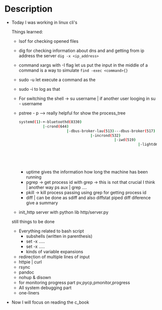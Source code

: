 # Description

- Today I was working in linux cli's

  Things learned:

  - lsof for checking opened files
  - dig for checking information about dns and and getting from ip address the server
    `dig -x <ip_address>`
  - command xargs with -I flag let us put the input in the middle of a command
    is a way to simulate `find -exec <command>{} `
  - sudo -u <user> let execute a command as the <user>
  - sudo -i <user> to log as that <user>
  - For switching the shell -> su username | if another user looging in su - username
  - pstree - p --> really helpful for show the process_tree

    ```bash
    systemd(1)-+-bluetoothd(8330)
               |-crond(644)
                          |-dbus-broker-lau(513)---dbus-broker(517)
                                     |-incrond(532)
                                                |-iwd(519)
                                                           |-lightdm(649)-+-Xorg(657)-+-{Xorg}(666)
                                                                      |              |           |-{Xorg}(667)
                                                                                 |              |           |-{Xorg}(668)
                                                                                            |              |           |-{Xorg}(669)
                                                                                                       |              |           `-{Xorg}()`
    ```
    - uptime gives the information how long the machine has been running
    - pgrep -> get process id with grep -> this is not that crucial I think | another way ps aux | grep ....
    - pkill -> kill process passing using grep for getting process id
    - diff | can be done as sdiff and also diffstat piped diff diference give a summary


  - init_http server with python lib http/server.py

  still things to be done

  - Everything related to bash script
    - subshells (written in parenthesis)
    - set -x .....
    - set -x .....
    - kinds of variable expansions
  - redirection of multiple lines of input
  - httpie | curl
  - rsync
  - pandoc
  - nohup & disown
  - for monitoring progress part pv,pycp,pmonitor,progress 
  - All system debugging part
  - one-liners
  
- Now I will focus on reading the c_book 
